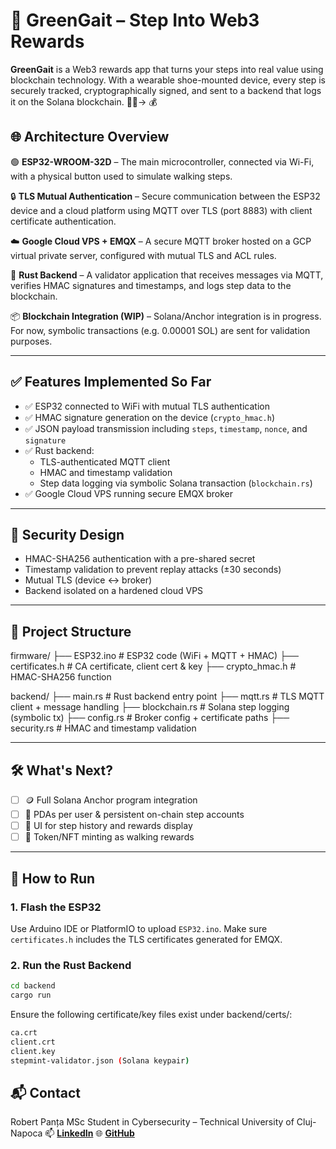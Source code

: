 # 👟 GreenGait – Step Into Web3 Rewards

**GreenGait** is a Web3 rewards app that turns your steps into real value using blockchain technology. With a wearable shoe-mounted device, every step is securely tracked, cryptographically signed, and sent to a backend that logs it on the Solana blockchain. 🚶‍♂️→ 💰

## 🌐 Architecture Overview

🟢 **ESP32-WROOM-32D** – The main microcontroller, connected via Wi-Fi, with a physical button used to simulate walking steps.

🔒 **TLS Mutual Authentication** – Secure communication between the ESP32 device and a cloud platform using MQTT over TLS (port 8883) with client certificate authentication.

☁️ **Google Cloud VPS + EMQX** – A secure MQTT broker hosted on a GCP virtual private server, configured with mutual TLS and ACL rules.

🧠 **Rust Backend** – A validator application that receives messages via MQTT, verifies HMAC signatures and timestamps, and logs step data to the blockchain.

📦 **Blockchain Integration (WIP)** – Solana/Anchor integration is in progress. For now, symbolic transactions (e.g. 0.00001 SOL) are sent for validation purposes.

---

## ✅ Features Implemented So Far

- ✅ ESP32 connected to WiFi with mutual TLS authentication
- ✅ HMAC signature generation on the device (`crypto_hmac.h`)
- ✅ JSON payload transmission including `steps`, `timestamp`, `nonce`, and `signature`
- ✅ Rust backend:
  - TLS-authenticated MQTT client
  - HMAC and timestamp validation
  - Step data logging via symbolic Solana transaction (`blockchain.rs`)
- ✅ Google Cloud VPS running secure EMQX broker

---

## 🔐 Security Design

- HMAC-SHA256 authentication with a pre-shared secret
- Timestamp validation to prevent replay attacks (±30 seconds)
- Mutual TLS (device ↔ broker)
- Backend isolated on a hardened cloud VPS

---

## 📁 Project Structure

firmware/ ├── ESP32.ino # ESP32 code (WiFi + MQTT + HMAC) ├── certificates.h # CA certificate, client cert & key ├── crypto_hmac.h # HMAC-SHA256 function

backend/ ├── main.rs # Rust backend entry point ├── mqtt.rs # TLS MQTT client + message handling ├── blockchain.rs # Solana step logging (symbolic tx) ├── config.rs # Broker config + certificate paths ├── security.rs # HMAC and timestamp validation


---

## 🛠️ What's Next?

- [ ] 🪙 Full Solana Anchor program integration
- [ ] 🧠 PDAs per user & persistent on-chain step accounts
- [ ] 🎨 UI for step history and rewards display
- [ ] 💎 Token/NFT minting as walking rewards

---

## 🚀 How to Run

### 1. Flash the ESP32
Use Arduino IDE or PlatformIO to upload `ESP32.ino`. Make sure `certificates.h` includes the TLS certificates generated for EMQX.

### 2. Run the Rust Backend

```bash
cd backend
cargo run
```
Ensure the following certificate/key files exist under backend/certs/:

```bash
ca.crt
client.crt
client.key
stepmint-validator.json (Solana keypair)
```

## 📬 Contact
Robert Panța
MSc Student in Cybersecurity – Technical University of Cluj-Napoca
📫 **[LinkedIn](https://www.linkedin.com/in/robert-panta/)**
🌐 **[GitHub](https://github.com/RobCyberLab)**